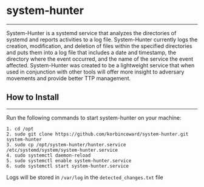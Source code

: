 # system-hunter
---
System-Hunter is a systemd service that analyzes the directories of systemd and reports activities to a log file. System-Hunter currently logs the creation, modification, and deletion of files within the specified directories and puts them into a log file that includes a date and timestamp, the directory where the event occurred, and the name of the service the event affected. System-Hunter was created to be a lightweight service that when used in conjunction with other tools will offer more insight to adversary movements and provide better TTP management.

## How to Install
---
Run the following commands to start system-hunter on your machine:
```
1. cd /opt
2. sudo git clone https://github.com/korbincoward/system-hunter.git system-hunter
3. sudo cp /opt/system-hunter/hunter.service /etc/systemd/system/system-hunter.service
4. sudo systemctl daemon-reload
5. sudo systemctl enable system-hunter.service
6. sudo systemctl start system-hunter.service
```
Logs will be stored in `/var/log` in the `detected_changes.txt` file
